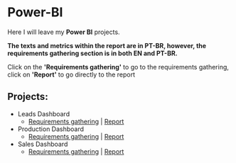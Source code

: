 # Power-BI
Here I will leave my **Power BI** projects.

**The texts and metrics within the report are in PT-BR, however, the requirements gathering section is in both EN and PT-BR.**

Click on the **'Requirements gathering'** to go to the requirements gathering, click on **'Report'** to go directly to the report

## Projects:
- Leads Dashboard
   - [Requirements gathering](https://github.com/BrunoFelipeCB/Power-BI/tree/main/Leads%20Dashboard) | [Report](https://app.powerbi.com/view?r=eyJrIjoiZDBlYzFmYTQtYThhNi00YzkxLWJjNDMtZmM3M2Q3OWRlZDIwIiwidCI6ImZhN2FiZjMwLTExNzgtNDAyYy1hNDdhLTlmNzA3YWJmMDFhYSJ9 )
- Production Dashboard
   - [Requirements gathering](https://github.com/BrunoFelipeCB/Power-BI/tree/main/Production%20Dashboard) | [Report](https://app.powerbi.com/groups/me/reports/574b307c-0aad-419e-abff-1d91c44fd27f/ReportSection?experience=power-bi )
- Sales Dashboard
   - [Requirements gathering](https://github.com/BrunoFelipeCB/Vendas) | [Report](https://app.powerbi.com/groups/me/reports/d745d77d-07be-4c1d-9f85-d8de4857fbc2/ReportSection?experience=power-bi) 
 


  
